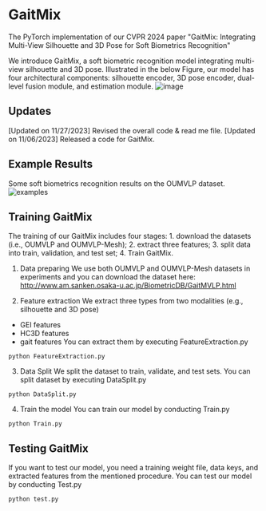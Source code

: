 # GaitMix
The PyTorch implementation of our CVPR 2024 paper "GaitMix: Integrating Multi-View Silhouette and 3D Pose for Soft Biometrics Recognition"

We introduce GaitMix, a soft biometric recognition model integrating multi-view silhouette and 3D pose. Illustrated in the below Figure, our model has four architectural components: silhouette encoder, 3D pose encoder, dual-level fusion module, and estimation module.
![image](https://github.com/jeongdahye3427/ASP-FuseNet/assets/41101841/0049bfba-d9d7-40c7-ae22-09dfeb33a7f2)

## Updates
[Updated on 11/27/2023] Revised the overall code & read me file.
[Updated on 11/06/2023] Released a code for GaitMix.

## Example Results
Some soft biometrics recognition results on the OUMVLP dataset.
![examples](https://github.com/jeongdahye3427/GaitMix/assets/41101841/07570c1b-0a2d-40a8-a8b1-318ed5800ce4)

## Training GaitMix
The training of our GaitMix includes four stages: 1. download the datasets (i.e., OUMVLP and OUMVLP-Mesh); 2. extract three features; 3. split data into train, validation, and test set; 4. Train GaitMix.

1. Data preparing
We use both OUMVLP and OUMVLP-Mesh datasets in experiments and you can download the dataset here: <http://www.am.sanken.osaka-u.ac.jp/BiometricDB/GaitMVLP.html>

2. Feature extraction
We extract three types from two modalities (e.g., silhouette and 3D pose)
- GEI features
- HC3D features
- gait features
You can extract them by executing FeatureExtraction.py

```
python FeatureExtraction.py
```

3. Data Split
We split the dataset to train, validate, and test sets. You can split dataset by executing DataSplit.py

```
python DataSplit.py
```

4. Train the model
You can train our model by conducting Train.py

```
python Train.py
```

## Testing GaitMix
If you want to test our model, you need a training weight file, data keys, and extracted features from the mentioned procedure.
You can test our model by conducting Test.py

```
python test.py
```


